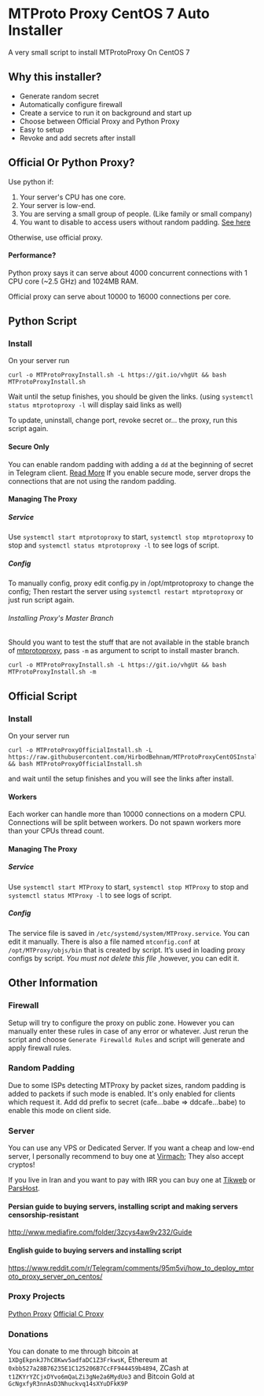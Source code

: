 # MTProto Proxy CentOS 7 Auto Installer
A very small script to install MTProtoProxy On CentOS 7
## Why this installer?
* Generate random secret
* Automatically configure firewall
* Create a service to run it on background and start up
* Choose between Official Proxy and Python Proxy
* Easy to setup
* Revoke and add secrets after install
## Official Or Python Proxy?
Use python if:
1. Your server's CPU has one core.
2. Your server is low-end.
3. You are serving a small group of people. (Like family or small company)
4. You want to disable to access users without random padding. [See here](#secure-only)

Otherwise, use official proxy.
#### Performance?
Python proxy says it can serve about 4000 concurrent connections with 1 CPU core (~2.5 GHz) and 1024MB RAM.

Official proxy can serve about 10000 to 16000 connections per core.
## Python Script
### Install
On your server run
```
curl -o MTProtoProxyInstall.sh -L https://git.io/vhgUt && bash MTProtoProxyInstall.sh
```
Wait until the setup finishes, you should be given the links. (using `systemctl status mtprotoproxy -l` will display said links as well)

To update, uninstall, change port, revoke secret or... the proxy, run this script again.
#### Secure Only
You can enable random padding with adding a `dd` at the beginning of secret in Telegram client. [Read More](#random-padding) If you enable secure mode, server drops the connections that are not using the random padding.
#### Managing The Proxy
##### Service
Use `systemctl start mtprotoproxy` to start, `systemctl stop mtprotoproxy` to stop and `systemctl status mtprotoproxy -l` to see logs of script.
##### Config
To manually config, proxy edit config.py in /opt/mtprotoproxy to change the config; Then restart the server using `systemctl restart mtprotoproxy` or just run script again.
###### Installing Proxy's Master Branch
Should you want to test the stuff that are not available in the stable branch of [mtprotoproxy](https://github.com/alexbers/mtprotoproxy), pass `-m` as argument to script to install master branch.
```
curl -o MTProtoProxyInstall.sh -L https://git.io/vhgUt && bash MTProtoProxyInstall.sh -m
```
## Official Script
### Install
On your server run
```
curl -o MTProtoProxyOfficialInstall.sh -L https://raw.githubusercontent.com/HirbodBehnam/MTProtoProxyCentOSInstall/master/MTProtoProxyOfficialInstall.sh && bash MTProtoProxyOfficialInstall.sh
```
and wait until the setup finishes and you will see the links after install.
#### Workers
Each worker can handle more than 10000 connections on a modern CPU. Connections will be split between workers. Do not spawn workers more than your CPUs thread count.
#### Managing The Proxy
##### Service
Use `systemctl start MTProxy` to start, `systemctl stop MTProxy` to stop and `systemctl status MTProxy -l` to see logs of script.
##### Config
The service file is saved in `/etc/systemd/system/MTProxy.service`. You can edit it manually. There is also a file named `mtconfig.conf` at `/opt/MTProxy/objs/bin` that is created by script. It’s used in loading proxy configs by script. *You must not delete this file* ,however, you can edit it.
## Other Information
### Firewall
Setup will try to configure the proxy on public zone. However you can manually enter these rules in case of any error or whatever. Just rerun the script and choose `Generate Firewalld Rules` and script will generate and apply firewall rules.
### Random Padding
Due to some ISPs detecting MTProxy by packet sizes, random padding is added to packets if such mode is enabled.
It's only enabled for clients which request it.
Add dd prefix to secret (cafe...babe => ddcafe...babe) to enable this mode on client side.
### Server
You can use any VPS or Dedicated Server. If you want a cheap and low-end server, I personally recommend to buy one at [Virmach](https://virmach.com/); They also accept cryptos!

If you live in Iran and you want to pay with IRR you can buy one at [Tikweb](https://tikweb.ir/) or [ParsHost](https://pars.host/).
#### Persian guide to buying servers, installing script and making servers censorship-resistant
http://www.mediafire.com/folder/3zcys4aw9v232/Guide
#### English guide to buying servers and installing script
https://www.reddit.com/r/Telegram/comments/95m5vi/how_to_deploy_mtproto_proxy_server_on_centos/
### Proxy Projects
[Python Proxy](https://github.com/alexbers/mtprotoproxy)
[Official C Proxy](https://github.com/TelegramMessenger/MTProxy)
### Donations
You can donate to me through bitcoin at `1XDgEkpnkJ7hC8Kwv5adfaDC1Z3FrkwsK`, Ethereum at `0xbb527a28B76235E1C125206B7CcFF944459b4894`, ZCash 
at `t1ZKYrYZCjxDYvo6mQaLZi3gNe2a6MydUo3` and Bitcoin Gold at `GcNgxfyR3nnAsD3Nhuckvq14sXYuDFkK9P`
